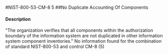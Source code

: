 #NIST-800-53-CM-8 5
##No Duplicate Accounting Of Components
#### Description
"The organization verifies that all components within the authorization boundary of the information system are not duplicated in other information system component inventories."
No information found for the combination of standard NIST-800-53 and control CM-8 (5)
